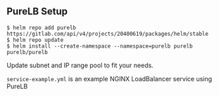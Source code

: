 ## PureLB Setup

```
$ helm repo add purelb https://gitlab.com/api/v4/projects/20400619/packages/helm/stable
$ helm repo update
$ helm install --create-namespace --namespace=purelb purelb purelb/purelb
```

Update subnet and IP range pool to fit your needs.

`service-example.yml` is an example NGINX LoadBalancer service using PureLB
